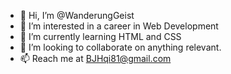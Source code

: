 - 👋 Hi, I’m @WanderungGeist
- 👀 I’m interested in a career in Web Development
- 🌱 I’m currently learning HTML and CSS
- 💞️ I’m looking to collaborate on anything relevant.
- 📫 Reach me at BJHqi81@gmail.com

<!---
WanderungGeist/WanderungGeist is a ✨ special ✨ repository because its `README.md` (this file) appears on your GitHub profile.
You can click the Preview link to take a look at your changes.
--->

